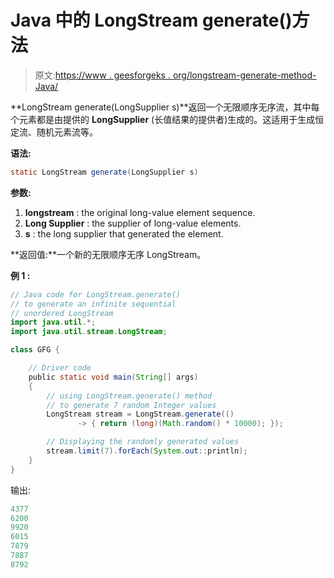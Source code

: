 # Java 中的 LongStream generate()方法

> 原文:[https://www . geesforgeks . org/longstream-generate-method-Java/](https://www.geeksforgeeks.org/longstream-generate-method-java/)

**LongStream generate(LongSupplier s)**返回一个无限顺序无序流，其中每个元素都是由提供的 **LongSupplier** (长值结果的提供者)生成的。这适用于生成恒定流、随机元素流等。

**语法:**

```java
static LongStream generate(LongSupplier s)

```

**参数:**

1.  **longstream** : the original long-value element sequence.
2.  **Long Supplier** : the supplier of long-value elements.
3.  **s** : the long supplier that generated the element.

**返回值:**一个新的无限顺序无序 LongStream。

**例 1 :**

```java
// Java code for LongStream.generate()
// to generate an infinite sequential
// unordered LongStream
import java.util.*;
import java.util.stream.LongStream;

class GFG {

    // Driver code
    public static void main(String[] args)
    {
        // using LongStream.generate() method
        // to generate 7 random Integer values
        LongStream stream = LongStream.generate(()
               -> { return (long)(Math.random() * 10000); });

        // Displaying the randomly generated values
        stream.limit(7).forEach(System.out::println);
    }
}
```

输出:

```java
4377
6200
9920
6015
7879
7887
8792

```